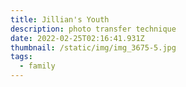 ```yaml
---
title: Jillian's Youth
description: photo transfer technique
date: 2022-02-25T02:16:41.931Z
thumbnail: /static/img/img_3675-5.jpg
tags:
  - family
---
```


